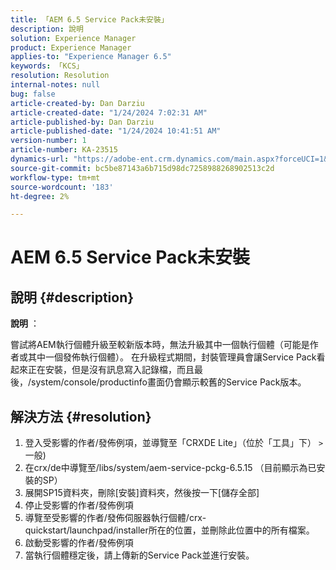 ```yaml
---
title: 「AEM 6.5 Service Pack未安裝」
description: 說明
solution: Experience Manager
product: Experience Manager
applies-to: "Experience Manager 6.5"
keywords: 「KCS」
resolution: Resolution
internal-notes: null
bug: false
article-created-by: Dan Darziu
article-created-date: "1/24/2024 7:02:31 AM"
article-published-by: Dan Darziu
article-published-date: "1/24/2024 10:41:51 AM"
version-number: 1
article-number: KA-23515
dynamics-url: "https://adobe-ent.crm.dynamics.com/main.aspx?forceUCI=1&pagetype=entityrecord&etn=knowledgearticle&id=fad1c285-86ba-ee11-a569-6045bd006c82"
source-git-commit: bc5be87143a6b715d98dc7258988268902513c2d
workflow-type: tm+mt
source-wordcount: '183'
ht-degree: 2%

---
```


# AEM 6.5 Service Pack未安裝

## 說明 {#description}


<b>說明</b> ：

嘗試將AEM執行個體升級至較新版本時，無法升級其中一個執行個體（可能是作者或其中一個發佈執行個體）。
在升級程式期間，封裝管理員會讓Service Pack看起來正在安裝，但是沒有訊息寫入記錄檔，而且最後，/system/console/productinfo畫面仍會顯示較舊的Service Pack版本。


## 解決方法 {#resolution}


1. 登入受影響的作者/發佈例項，並導覽至「CRXDE Lite」（位於「工具」下） `>`  一般)
2. 在crx/de中導覽至/libs/system/aem-service-pckg-6.5.15 （目前顯示為已安裝的SP）
3. 展開SP15資料夾，刪除[安裝]資料夾，然後按一下[儲存全部]
4. 停止受影響的作者/發佈例項
5. 導覽至受影響的作者/發佈伺服器執行個體/crx-quickstart/launchpad/installer所在的位置，並刪除此位置中的所有檔案。
6. 啟動受影響的作者/發佈例項
7. 當執行個體穩定後，請上傳新的Service Pack並進行安裝。

